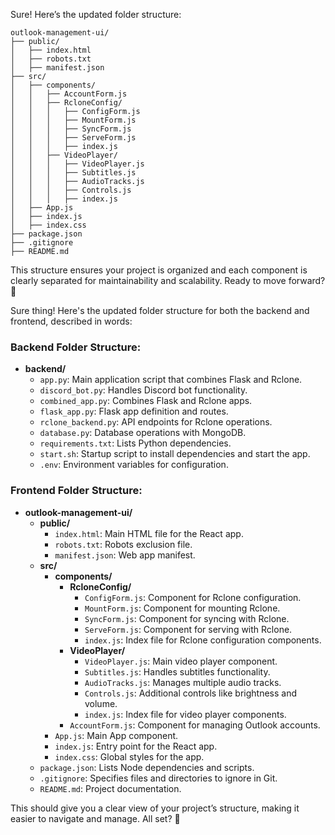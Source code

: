 Sure! Here’s the updated folder structure:

```
outlook-management-ui/
├── public/
│   ├── index.html
│   ├── robots.txt
│   ├── manifest.json
├── src/
│   ├── components/
│   │   ├── AccountForm.js
│   │   ├── RcloneConfig/
│   │   │   ├── ConfigForm.js
│   │   │   ├── MountForm.js
│   │   │   ├── SyncForm.js
│   │   │   ├── ServeForm.js
│   │   │   ├── index.js
│   │   ├── VideoPlayer/
│   │   │   ├── VideoPlayer.js
│   │   │   ├── Subtitles.js
│   │   │   ├── AudioTracks.js
│   │   │   ├── Controls.js
│   │   │   ├── index.js
│   ├── App.js
│   ├── index.js
│   ├── index.css
├── package.json
├── .gitignore
├── README.md
```

This structure ensures your project is organized and each component is clearly separated for maintainability and scalability. Ready to move forward? 🚀


Sure thing! Here's the updated folder structure for both the backend and frontend, described in words:

### Backend Folder Structure:
- **backend/**
  - `app.py`: Main application script that combines Flask and Rclone.
  - `discord_bot.py`: Handles Discord bot functionality.
  - `combined_app.py`: Combines Flask and Rclone apps.
  - `flask_app.py`: Flask app definition and routes.
  - `rclone_backend.py`: API endpoints for Rclone operations.
  - `database.py`: Database operations with MongoDB.
  - `requirements.txt`: Lists Python dependencies.
  - `start.sh`: Startup script to install dependencies and start the app.
  - `.env`: Environment variables for configuration.

### Frontend Folder Structure:
- **outlook-management-ui/**
  - **public/**
    - `index.html`: Main HTML file for the React app.
    - `robots.txt`: Robots exclusion file.
    - `manifest.json`: Web app manifest.
  - **src/**
    - **components/**
      - **RcloneConfig/**
        - `ConfigForm.js`: Component for Rclone configuration.
        - `MountForm.js`: Component for mounting Rclone.
        - `SyncForm.js`: Component for syncing with Rclone.
        - `ServeForm.js`: Component for serving with Rclone.
        - `index.js`: Index file for Rclone configuration components.
      - **VideoPlayer/**
        - `VideoPlayer.js`: Main video player component.
        - `Subtitles.js`: Handles subtitles functionality.
        - `AudioTracks.js`: Manages multiple audio tracks.
        - `Controls.js`: Additional controls like brightness and volume.
        - `index.js`: Index file for video player components.
      - `AccountForm.js`: Component for managing Outlook accounts.
    - `App.js`: Main App component.
    - `index.js`: Entry point for the React app.
    - `index.css`: Global styles for the app.
  - `package.json`: Lists Node dependencies and scripts.
  - `.gitignore`: Specifies files and directories to ignore in Git.
  - `README.md`: Project documentation.

This should give you a clear view of your project’s structure, making it easier to navigate and manage. All set? 🚀
